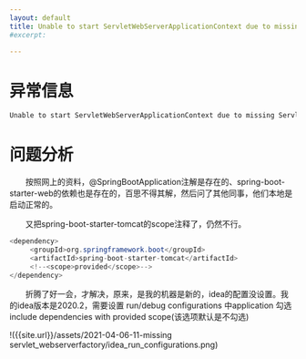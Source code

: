 ```yaml
---
layout: default
title: Unable to start ServletWebServerApplicationContext due to missing ServletWebServerFactory bean
#excerpt: 

---
```


#  异常信息

```java
Unable to start ServletWebServerApplicationContext due to missing ServletWebServerFactory bean
```

# 问题分析

　　按照网上的资料，@SpringBootApplication注解是存在的、spring-boot-starter-web的依赖也是存在的，百思不得其解，然后问了其他同事，他们本地是启动正常的。

　　又把spring-boot-starter-tomcat的scope注释了，仍然不行。

```java
<dependency>
     <groupId>org.springframework.boot</groupId>
     <artifactId>spring-boot-starter-tomcat</artifactId>
     <!--<scope>provided</scope>-->
</dependency>
```

　　折腾了好一会，才解决，原来，是我的机器是新的，idea的配置没设置。我的idea版本是2020.2，需要设置 run/debug configurations 中application 勾选 include dependencies with provided scope(该选项默认是不勾选)

!({{site.url}}/assets/2021-04-06-11-missing servlet_webserverfactory/idea_run_configurations.png)

